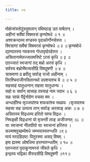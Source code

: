 ```yaml
---
title: ०७

---
```

मोक्षेजांस्तोदुंस्तुमलान् पथिष्ठाङ् उत पार्षतान् ।  
अहीनां सर्वेषां विषमरसं कृण्वोषधे ॥ १ ॥  
अश्वक्रन्दस्य वण्डस्य पृदाकोर्गोनसेरुत ।  
श्वित्राणां सर्वेषां विषमरसं कृण्वोषधे ॥ २ ॥ कृण्वषोधे  
द्याम्पातस्य गवकस्य गोधापृष्ठेरहेरुत ।  
असितानामेतज्जातमरिष्टे ऽरसं कृधि ॥ ३ ॥  
एतज्जातं स्वजानां तद् बभ्रो अरसं कृधि ।  
सर्वस्य बभ्रोर्भेषज्यसीहि विषदूषणी ॥ ४ ॥  
त्रायमाणा प्र ब्रवीतु सर्वाङ् राजो अहीनाम् ।  
तिरश्चिराजीनसितानथो उपशयाश्च ये ॥ ॥ ५ ॥  
सहसाहं यातुधानान् सहसा यातुधान्यः ।  
सहो वः सर्वान् सासाह तस्याहं नाम जग्रभ ॥ ६ ॥  
सहः साकं पैद्वेनोग्रेण वचसा मम ।  
अन्धाहींश्च सृञ्जयांश्च शफकांश्च रथव्रयः ।सृजयाश्च  
सहसा सह उत्पत्य तान् सर्वाङ् अरसाङ् अकः ॥ ७ ॥  
असितस्य विद्रधस्य हरितो यश्च विद्रधः ।  
निमङ्क्षी विद्रधानां यो मृजन्ती ताङ् अजीजनत् ॥८ ॥  
याः स्वजानां नीलग्रीवो याः स्वजानां हरिरुत ।  
कल्माषपुच्छमोषधे जम्भयास्यरुन्धति ॥९॥  
मायं मरदहिदष्टः पितुरस्मा असद् विषम् ।  
इमा ह्यस्मा ओषधिमा हराम्यरुन्धतीम् ॥ १० ॥  
एतज्जातं पृदाकूनामरसं जीवले कृधि ।  
इन्द्रस्य भद्रिका वीरुदसीहि विषदूषणी ॥११॥  
  